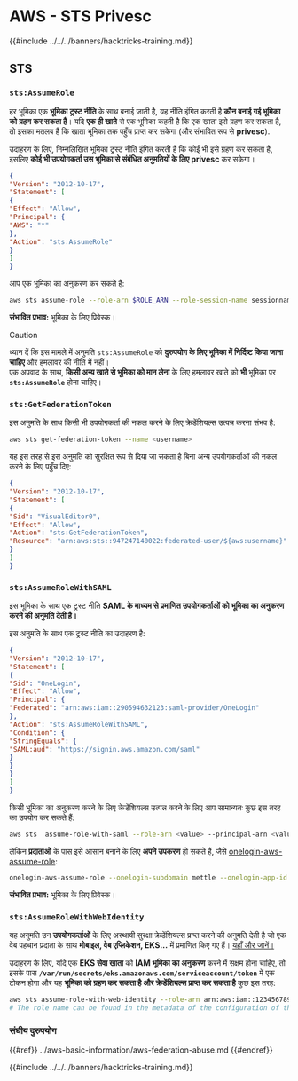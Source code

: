 # AWS - STS Privesc

{{#include ../../../banners/hacktricks-training.md}}

## STS

### `sts:AssumeRole`

हर भूमिका एक **भूमिका ट्रस्ट नीति** के साथ बनाई जाती है, यह नीति इंगित करती है **कौन बनाई गई भूमिका को ग्रहण कर सकता है**। यदि **एक ही खाते** से एक भूमिका कहती है कि एक खाता इसे ग्रहण कर सकता है, तो इसका मतलब है कि खाता भूमिका तक पहुँच प्राप्त कर सकेगा (और संभावित रूप से **privesc**).

उदाहरण के लिए, निम्नलिखित भूमिका ट्रस्ट नीति इंगित करती है कि कोई भी इसे ग्रहण कर सकता है, इसलिए **कोई भी उपयोगकर्ता उस भूमिका से संबंधित अनुमतियों के लिए privesc** कर सकेगा।
```json
{
"Version": "2012-10-17",
"Statement": [
{
"Effect": "Allow",
"Principal": {
"AWS": "*"
},
"Action": "sts:AssumeRole"
}
]
}
```
आप एक भूमिका का अनुकरण कर सकते हैं:
```bash
aws sts assume-role --role-arn $ROLE_ARN --role-session-name sessionname
```
**संभावित प्रभाव:** भूमिका के लिए प्रिवेस्क।

> [!CAUTION]
> ध्यान दें कि इस मामले में अनुमति `sts:AssumeRole` को **दुरुपयोग के लिए भूमिका में निर्दिष्ट किया जाना चाहिए** और हमलावर की नीति में नहीं।\
> एक अपवाद के साथ, **किसी अन्य खाते से भूमिका को मान लेना** के लिए हमलावर खाते को **भी** भूमिका पर **`sts:AssumeRole`** होना चाहिए।

### **`sts:GetFederationToken`**

इस अनुमति के साथ किसी भी उपयोगकर्ता की नकल करने के लिए क्रेडेंशियल्स उत्पन्न करना संभव है:
```bash
aws sts get-federation-token --name <username>
```
यह इस तरह से इस अनुमति को सुरक्षित रूप से दिया जा सकता है बिना अन्य उपयोगकर्ताओं की नकल करने के लिए पहुँच दिए:
```json
{
"Version": "2012-10-17",
"Statement": [
{
"Sid": "VisualEditor0",
"Effect": "Allow",
"Action": "sts:GetFederationToken",
"Resource": "arn:aws:sts::947247140022:federated-user/${aws:username}"
}
]
}
```
### `sts:AssumeRoleWithSAML`

इस भूमिका के साथ एक ट्रस्ट नीति **SAML के माध्यम से प्रमाणित उपयोगकर्ताओं को भूमिका का अनुकरण करने की अनुमति देती है।**

इस अनुमति के साथ एक ट्रस्ट नीति का उदाहरण है:
```json
{
"Version": "2012-10-17",
"Statement": [
{
"Sid": "OneLogin",
"Effect": "Allow",
"Principal": {
"Federated": "arn:aws:iam::290594632123:saml-provider/OneLogin"
},
"Action": "sts:AssumeRoleWithSAML",
"Condition": {
"StringEquals": {
"SAML:aud": "https://signin.aws.amazon.com/saml"
}
}
}
]
}
```
किसी भूमिका का अनुकरण करने के लिए क्रेडेंशियल्स उत्पन्न करने के लिए आप सामान्यतः कुछ इस तरह का उपयोग कर सकते हैं:
```bash
aws sts  assume-role-with-saml --role-arn <value> --principal-arn <value>
```
लेकिन **प्रदाताओं** के पास इसे आसान बनाने के लिए **अपने उपकरण** हो सकते हैं, जैसे [onelogin-aws-assume-role](https://github.com/onelogin/onelogin-python-aws-assume-role):
```bash
onelogin-aws-assume-role --onelogin-subdomain mettle --onelogin-app-id 283740 --aws-region eu-west-1 -z 3600
```
**संभावित प्रभाव:** भूमिका के लिए प्रिवेस्क।

### `sts:AssumeRoleWithWebIdentity`

यह अनुमति उन **उपयोगकर्ताओं** के लिए अस्थायी सुरक्षा क्रेडेंशियल्स प्राप्त करने की अनुमति देती है जो एक वेब पहचान प्रदाता के साथ **मोबाइल, वेब एप्लिकेशन, EKS...** में प्रमाणित किए गए हैं। [यहाँ और जानें।](https://docs.aws.amazon.com/STS/latest/APIReference/API_AssumeRoleWithWebIdentity.html)

उदाहरण के लिए, यदि एक **EKS सेवा खाता** को **IAM भूमिका का अनुकरण** करने में सक्षम होना चाहिए, तो इसके पास **`/var/run/secrets/eks.amazonaws.com/serviceaccount/token`** में एक टोकन होगा और यह **भूमिका को ग्रहण कर सकता है और क्रेडेंशियल्स प्राप्त कर सकता है** कुछ इस तरह:
```bash
aws sts assume-role-with-web-identity --role-arn arn:aws:iam::123456789098:role/<role_name> --role-session-name something --web-identity-token file:///var/run/secrets/eks.amazonaws.com/serviceaccount/token
# The role name can be found in the metadata of the configuration of the pod
```
### संघीय दुरुपयोग

{{#ref}}
../aws-basic-information/aws-federation-abuse.md
{{#endref}}

{{#include ../../../banners/hacktricks-training.md}}
